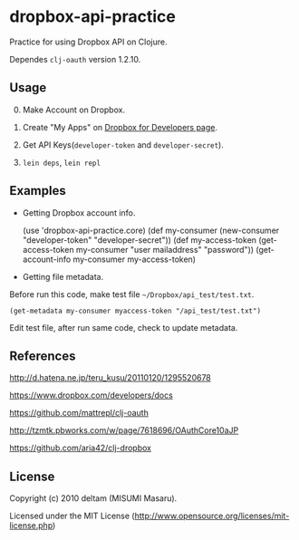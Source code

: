 # dropbox-api-practice

Practice for using Dropbox API on Clojure.

Dependes `clj-oauth` version 1.2.10.


## Usage

0. Make Account on Dropbox.

1. Create "My Apps" on [Dropbox for Developers page](https://www.dropbox.com/developers/apps).

2. Get API Keys(`developer-token` and `developer-secret`).

3. `lein deps`, `lein repl`


## Examples

* Getting Dropbox account info.

    (use 'dropbox-api-practice.core)
    (def my-consumer (new-consumer "developer-token" "developer-secret"))
    (def my-access-token (get-access-token my-consumer "user mailaddress" "password"))
    (get-account-info my-consumer my-access-token)


* Getting file metadata.

Before run this code,  make test file `~/Dropbox/api_test/test.txt`.

    (get-metadata my-consumer myaccess-token "/api_test/test.txt")

Edit test file, after run same code, check to update metadata.


## References

http://d.hatena.ne.jp/teru_kusu/20110120/1295520678

https://www.dropbox.com/developers/docs

https://github.com/mattrepl/clj-oauth

http://tzmtk.pbworks.com/w/page/7618696/OAuthCore10aJP

https://github.com/aria42/clj-dropbox


## License

Copyright (c) 2010 deltam (MISUMI Masaru).

Licensed under the MIT License (http://www.opensource.org/licenses/mit-license.php)